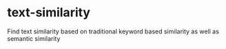 # text-similarity
Find text similarity based on traditional keyword based similarity as well as semantic similarity
